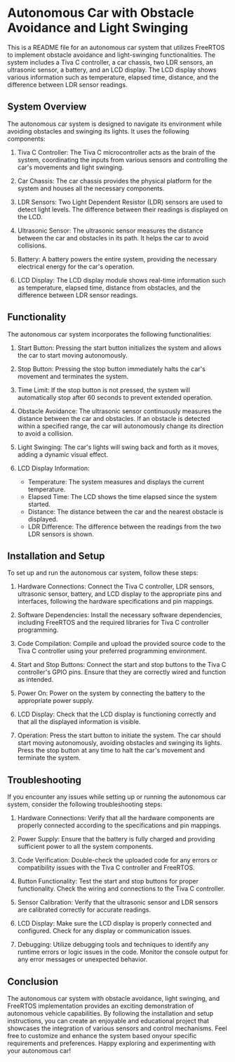 # Autonomous Car with Obstacle Avoidance and Light Swinging

This is a README file for an autonomous car system that utilizes FreeRTOS to implement obstacle avoidance and light-swinging functionalities. The system includes a Tiva C controller, a car chassis, two LDR sensors, an ultrasonic sensor, a battery, and an LCD display. The LCD display shows various information such as temperature, elapsed time, distance, and the difference between LDR sensor readings. 

## System Overview

The autonomous car system is designed to navigate its environment while avoiding obstacles and swinging its lights. It uses the following components:

1. Tiva C Controller: The Tiva C microcontroller acts as the brain of the system, coordinating the inputs from various sensors and controlling the car's movements and light swinging.

2. Car Chassis: The car chassis provides the physical platform for the system and houses all the necessary components.

3. LDR Sensors: Two Light Dependent Resistor (LDR) sensors are used to detect light levels. The difference between their readings is displayed on the LCD.

4. Ultrasonic Sensor: The ultrasonic sensor measures the distance between the car and obstacles in its path. It helps the car to avoid collisions.

5. Battery: A battery powers the entire system, providing the necessary electrical energy for the car's operation.

6. LCD Display: The LCD display module shows real-time information such as temperature, elapsed time, distance from obstacles, and the difference between LDR sensor readings.

## Functionality

The autonomous car system incorporates the following functionalities:

1. Start Button: Pressing the start button initializes the system and allows the car to start moving autonomously.

2. Stop Button: Pressing the stop button immediately halts the car's movement and terminates the system.

3. Time Limit: If the stop button is not pressed, the system will automatically stop after 60 seconds to prevent extended operation.

4. Obstacle Avoidance: The ultrasonic sensor continuously measures the distance between the car and obstacles. If an obstacle is detected within a specified range, the car will autonomously change its direction to avoid a collision.

5. Light Swinging: The car's lights will swing back and forth as it moves, adding a dynamic visual effect.

6. LCD Display Information:
   - Temperature: The system measures and displays the current temperature.
   - Elapsed Time: The LCD shows the time elapsed since the system started.
   - Distance: The distance between the car and the nearest obstacle is displayed.
   - LDR Difference: The difference between the readings from the two LDR sensors is shown.

## Installation and Setup

To set up and run the autonomous car system, follow these steps:

1. Hardware Connections: Connect the Tiva C controller, LDR sensors, ultrasonic sensor, battery, and LCD display to the appropriate pins and interfaces, following the hardware specifications and pin mappings.

2. Software Dependencies: Install the necessary software dependencies, including FreeRTOS and the required libraries for Tiva C controller programming.

3. Code Compilation: Compile and upload the provided source code to the Tiva C controller using your preferred programming environment.

4. Start and Stop Buttons: Connect the start and stop buttons to the Tiva C controller's GPIO pins. Ensure that they are correctly wired and function as intended.

5. Power On: Power on the system by connecting the battery to the appropriate power supply.

6. LCD Display: Check that the LCD display is functioning correctly and that all the displayed information is visible.

7. Operation: Press the start button to initiate the system. The car should start moving autonomously, avoiding obstacles and swinging its lights. Press the stop button at any time to halt the car's movement and terminate the system.

## Troubleshooting

If you encounter any issues while setting up or running the autonomous car system, consider the following troubleshooting steps:

1. Hardware Connections: Verify that all the hardware components are properly connected according to the specifications and pin mappings.

2. Power Supply: Ensure that the battery is fully charged and providing sufficient power to all the system components.

3. Code Verification: Double-check the uploaded code for any errors or compatibility issues with the Tiva C controller and FreeRTOS.

4. Button Functionality: Test the start and stop buttons for proper functionality. Check the wiring and connections to the Tiva C controller.

5. Sensor Calibration: Verify that the ultrasonic sensor and LDR sensors are calibrated correctly for accurate readings.

6. LCD Display: Make sure the LCD display is properly connected and configured. Check for any display or communication issues.

7. Debugging: Utilize debugging tools and techniques to identify any runtime errors or logic issues in the code. Monitor the console output for any error messages or unexpected behavior.

## Conclusion

The autonomous car system with obstacle avoidance, light swinging, and FreeRTOS implementation provides an exciting demonstration of autonomous vehicle capabilities. By following the installation and setup instructions, you can create an enjoyable and educational project that showcases the integration of various sensors and control mechanisms. Feel free to customize and enhance the system based onyour specific requirements and preferences. Happy exploring and experimenting with your autonomous car!
